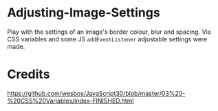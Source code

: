 # Adjusting-Image-Settings

Play with the settings of an image's border colour, blur and spacing. Via CSS variables and some JS `addEventListener` adjustable settings were made.

# Credits

https://github.com/wesbos/JavaScript30/blob/master/03%20-%20CSS%20Variables/index-FINISHED.html
